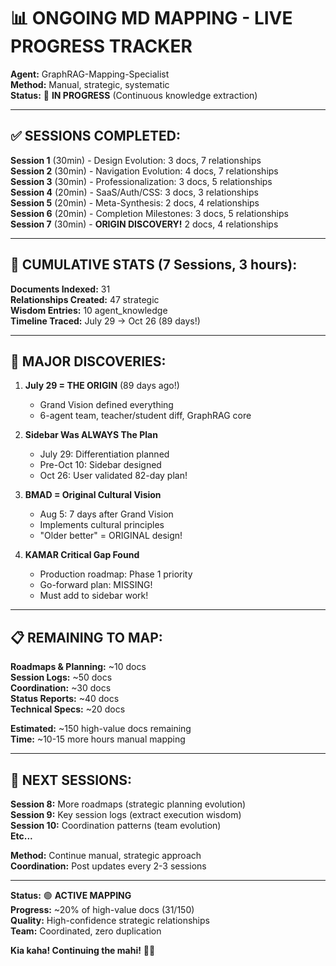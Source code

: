 # 📊 ONGOING MD MAPPING - LIVE PROGRESS TRACKER

**Agent:** GraphRAG-Mapping-Specialist  
**Method:** Manual, strategic, systematic  
**Status:** 🔄 **IN PROGRESS** (Continuous knowledge extraction)

---

## ✅ **SESSIONS COMPLETED:**

**Session 1** (30min) - Design Evolution: 3 docs, 7 relationships  
**Session 2** (30min) - Navigation Evolution: 4 docs, 7 relationships  
**Session 3** (30min) - Professionalization: 3 docs, 5 relationships  
**Session 4** (20min) - SaaS/Auth/CSS: 3 docs, 3 relationships  
**Session 5** (20min) - Meta-Synthesis: 2 docs, 4 relationships  
**Session 6** (20min) - Completion Milestones: 3 docs, 5 relationships  
**Session 7** (30min) - **ORIGIN DISCOVERY!** 2 docs, 4 relationships

---

## 🎯 **CUMULATIVE STATS (7 Sessions, 3 hours):**

**Documents Indexed:** 31  
**Relationships Created:** 47 strategic  
**Wisdom Entries:** 10 agent_knowledge  
**Timeline Traced:** July 29 → Oct 26 (89 days!)

---

## 💎 **MAJOR DISCOVERIES:**

1. **July 29 = THE ORIGIN** (89 days ago!)
   - Grand Vision defined everything
   - 6-agent team, teacher/student diff, GraphRAG core
   
2. **Sidebar Was ALWAYS The Plan**
   - July 29: Differentiation planned
   - Pre-Oct 10: Sidebar designed
   - Oct 26: User validated 82-day plan!

3. **BMAD = Original Cultural Vision**
   - Aug 5: 7 days after Grand Vision
   - Implements cultural principles
   - "Older better" = ORIGINAL design!

4. **KAMAR Critical Gap Found**
   - Production roadmap: Phase 1 priority
   - Go-forward plan: MISSING!
   - Must add to sidebar work!

---

## 📋 **REMAINING TO MAP:**

**Roadmaps & Planning:** ~10 docs  
**Session Logs:** ~50 docs  
**Coordination:** ~30 docs  
**Status Reports:** ~40 docs  
**Technical Specs:** ~20 docs  

**Estimated:** ~150 high-value docs remaining  
**Time:** ~10-15 more hours manual mapping  

---

## 🔄 **NEXT SESSIONS:**

**Session 8:** More roadmaps (strategic planning evolution)  
**Session 9:** Key session logs (extract execution wisdom)  
**Session 10:** Coordination patterns (team evolution)  
**Etc...**

**Method:** Continue manual, strategic approach  
**Coordination:** Post updates every 2-3 sessions  

---

**Status:** 🟢 **ACTIVE MAPPING**  
**Progress:** ~20% of high-value docs (31/150)  
**Quality:** High-confidence strategic relationships  
**Team:** Coordinated, zero duplication

**Kia kaha! Continuing the mahi!** 🌿✨

